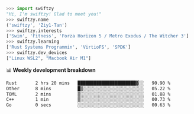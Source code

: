```python
>>> import swiftzy
"Hi, I'm swiftzy! Glad to meet you!"
>>> swiftzy.name
('swiftzy', 'Ziy1-Tan')
>>> swiftzy.interests
['Swim', 'Fitness', 'Forza Horizon 5 / Metro Exodus / The Witcher 3']
>>> swiftzy.learning
['Rust Systems Programmin', 'VirtioFS', 'SPDK']
>>> swiftzy.dev_devices
["Linux WSL2", "Macbook Air M1"]
```
📊 **Weekly development breakdown**
<!--START_SECTION:waka-->

```txt
Rust       2 hrs 20 mins   ██████████████████████▓░░   90.90 %
Other      8 mins          █▒░░░░░░░░░░░░░░░░░░░░░░░   05.22 %
TOML       2 mins          ▒░░░░░░░░░░░░░░░░░░░░░░░░   01.88 %
C++        1 min           ▒░░░░░░░░░░░░░░░░░░░░░░░░   00.73 %
Go         0 secs          ░░░░░░░░░░░░░░░░░░░░░░░░░   00.63 %
```

<!--END_SECTION:waka-->
